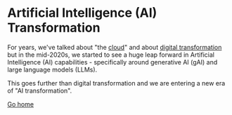 # Artificial Intelligence (AI) Transformation
For years, we've talked about "the [cloud](cloud-tx.md)" and about [digital transformation](digital-tx.md) but in the mid-2020s, we started to see a huge leap forward in Artificial Intelligence (AI) capabilities - specifically around generative AI (gAI) and large language models (LLMs).

This goes further than digital transformation and we are entering a new era of "AI transformation".

[Go home](README.md)
